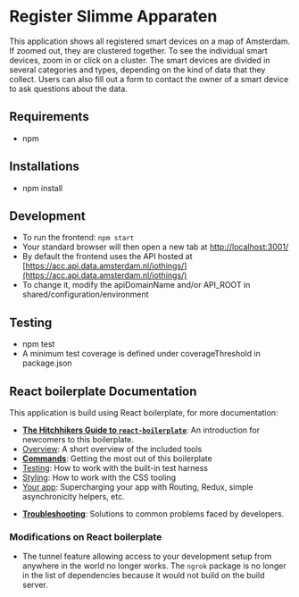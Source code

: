 # Register Slimme Apparaten

This application shows all registered smart devices on a map of Amsterdam. If zoomed out, they are clustered together. To see the individual smart devices, zoom in or click on a cluster. The smart devices are divided in several categories and types, depending on the kind of data that they collect. Users can also fill out a form to contact the owner of a smart device to ask questions about the data.

## Requirements

- npm

## Installations

- npm install

## Development

- To run the frontend: `npm start`
- Your standard browser will then open a new tab at [http://localhost:3001/](http://localhost:3001/)
- By default the frontend uses the API hosted at [https://acc.api.data.amsterdam.nl/iothings/](https://acc.api.data.amsterdam.nl/iothings/)
- To change it, modify the apiDomainName and/or API_ROOT in shared/configuration/environment

## Testing

- npm test
- A minimum test coverage is defined under coverageThreshold in package.json

## React boilerplate Documentation

This application is build using React boilerplate, for more documentation:

- [**The Hitchhikers Guide to `react-boilerplate`**](docs/general/introduction.md): An introduction for newcomers to this boilerplate.
- [Overview](docs/general): A short overview of the included tools
- [**Commands**](docs/general/commands.md): Getting the most out of this boilerplate
- [Testing](docs/testing): How to work with the built-in test harness
- [Styling](docs/css): How to work with the CSS tooling
- [Your app](docs/js): Supercharging your app with Routing, Redux, simple
  asynchronicity helpers, etc.

* [**Troubleshooting**](docs/general/gotchas.md): Solutions to common problems faced by developers.

### Modifications on React boilerplate

- The tunnel feature allowing access to your development setup from anywhere in the world no longer works.
  The `ngrok` package is no longer in the list of dependencies because it would not build on the build server.
